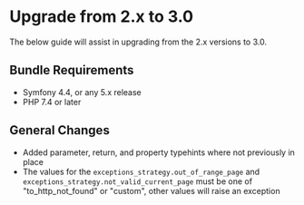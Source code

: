 # Upgrade from 2.x to 3.0

The below guide will assist in upgrading from the 2.x versions to 3.0.

## Bundle Requirements

- Symfony 4.4, or any 5.x release
- PHP 7.4 or later

## General Changes

- Added parameter, return, and property typehints where not previously in place
- The values for the `exceptions_strategy.out_of_range_page` and `exceptions_strategy.not_valid_current_page` must be one of "to_http_not_found" or "custom", other values will raise an exception
